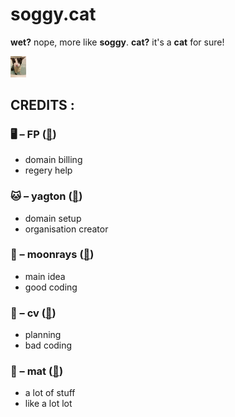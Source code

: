 # soggy.cat
**wet?** nope, more like **soggy**.
**cat?** it's a **cat** for sure!

<img src="img/soggycat.webp" alt="image" width="5%" height="auto">

## CREDITS :
### 🖥️ – FP ([🔗](https://github.com/system2k))
* domain billing
* regery help
### 🐱 – yagton ([🔗](https://github.com/tlras))
* domain setup
* organisation creator
### 🌙 – moonrays ([🔗](https://github.com/moon-rays))
* main idea
* good coding
### 🐶 – cv ([🔗](https://github.com/cv003))
* planning
* bad coding
### 🔹 – mat ([🔗](https://github.com/mat5555))
* a lot of stuff
* like a lot lot
